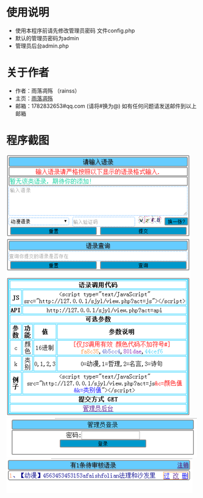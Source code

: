 # 使用说明
* 使用本程序前请先修改管理员密码 文件config.php
* 默认的管理员密码为admin 
* 管理员后台admin.php
# 关于作者
* 作者：雨落凋殇 （rainss）
* 主页：[雨落凋殇](http://rainss.cn)
* 邮箱：1782832653#qq.com (请将#换为@)
如有任何问题请发送邮件到以上邮箱
# 程序截图
![1](screenshots/QQ截图20171012150330.png)
![2](screenshots/QQ截图20171012150358.png)
![3](screenshots/QQ截图20171012150447.png)
